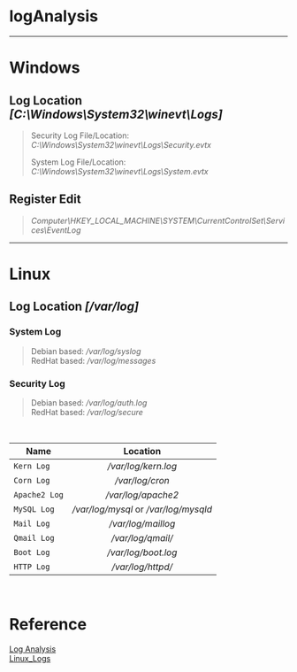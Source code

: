 # logAnalysis
***
# Windows

  ## Log Location *[C:\Windows\System32\winevt\Logs]*
  > Security Log File/Location: *C:\Windows\System32\winevt\Logs\Security.evtx*
  > 
  > System Log File/Location: *C:\Windows\System32\winevt\Logs\System.evtx*

  ## Register Edit
  > *Computer\HKEY_LOCAL_MACHINE\SYSTEM\CurrentControlSet\Services\EventLog*
  
***
# Linux

  ## Log Location *[/var/log]*
  ### **System Log**   
  > 
  > Debian based: */var/log/syslog* <br>
  > RedHat based: */var/log/messages*
  >
  ### **Security Log**
  > 
  > Debian based: */var/log/auth.log* <br>
  > RedHat based: */var/log/secure*
  >
  <br>
  
   | Name          | Location      | 
   | ------------- |:-------------:| 
   | `Kern Log`     | */var/log/kern.log* |
   | `Corn Log`     | */var/log/cron*    |  
   | `Apache2 Log` | */var/log/apache2*     |  
   | `MySQL Log`    | */var/log/mysql*  or */var/log/mysqld* |
   | `Mail Log`   | */var/log/maillog*    |  
   | `Qmail Log` | */var/log/qmail/*    | 
   | `Boot Log`  | */var/log/boot.log*   |  
   | `HTTP Log` | */var/log/httpd/*   |
   
   <br>
   
   # Reference
  [Log Analysis](https://ethicalhackersacademy.com/blogs/ethical-hackers-academy/soc-guide) <br>
  [Linux_Logs](https://www.loggly.com/ultimate-guide/linux-logging-basics/)
